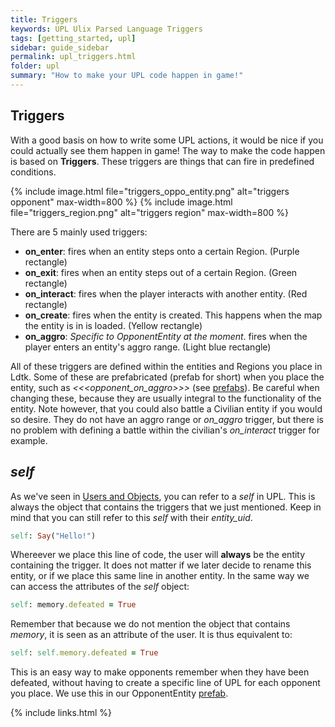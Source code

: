 ```yaml
---
title: Triggers
keywords: UPL Ulix Parsed Language Triggers
tags: [getting_started, upl]
sidebar: guide_sidebar
permalink: upl_triggers.html
folder: upl
summary: "How to make your UPL code happen in game!"
---
```


## Triggers

With a good basis on how to write some UPL actions, it would be nice if you could actually see them happen in game!
The way to make the code happen is based on **Triggers**. These triggers are things that can fire in predefined conditions.

{% include image.html file="triggers_oppo_entity.png" alt="triggers opponent" max-width=800 %}
{% include image.html file="triggers_region.png" alt="triggers region" max-width=800 %}

There are 5 mainly used triggers:
- **on_enter**: fires when an entity steps onto a certain Region. (Purple rectangle)
- **on_exit**: fires when an entity steps out of a certain Region. (Green rectangle)
- **on_interact**: fires when the player interacts with another entity. (Red rectangle)
- **on_create**: fires when the entity is created. This happens when the map the entity is in is loaded. (Yellow rectangle)
- **on_aggro**: *Specific to OpponentEntity at the moment*. fires when the player enters an entity's aggro range. (Light blue rectangle)

All of these triggers are defined within the entities and Regions you place in Ldtk. Some of these are prefabricated (prefab for short) when you place the entity, such as *\<\<\<opponent_on_aggro\>\>\>* (see [prefabs](upl_prefabs.html)). Be careful when changing these, because they are usually integral to the functionality of the entity. Note however, that you could also battle a Civilian entity if you would so desire. They do not have an aggro range or *on_aggro* trigger, but there is no problem with defining a battle within the civilian's *on_interact* trigger for example.

## *self*

As we've seen in [Users and Objects](upl_users_objects.html), you can refer to a *self* in UPL. This is always the object that contains the triggers that we just mentioned. Keep in mind that you can still refer to this *self* with their *entity_uid*.
```ruby
self: Say("Hello!")
```
Whereever we place this line of code, the user will **always** be the entity containing the trigger. It does not matter if we later decide to rename this entity, or if we place this same line in another entity. In the same way we can access the attributes of the *self* object:
```ruby
self: memory.defeated = True
```
Remember that because we do not mention the object that contains *memory*, it is seen as an attribute of the user. It is thus equivalent to:
```ruby
self: self.memory.defeated = True
```
This is an easy way to make opponents remember when they have been defeated, without having to create a specific line of UPL for each opponent you place. We use this in our OpponentEntity [prefab](upl_prefabs.html).

{% include links.html %}
